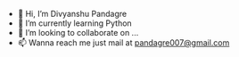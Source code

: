 - 👋 Hi, I’m Divyanshu Pandagre
- 🌱 I’m currently learning Python
- 💞️ I’m looking to collaborate on ...
- 📫 Wanna reach me just mail at pandagre007@gmail.com

<!---
divyanshu2295/divyanshu2295 is a ✨ special ✨ repository because its `README.md` (this file) appears on your GitHub profile.
You can click the Preview link to take a look at your changes.
--->
